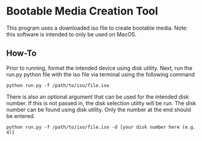 # Bootable Media Creation Tool

This program uses a downloaded iso file to create bootable media. Note: this software is intended to only be used on MacOS. 

## How-To

Prior to running, format the intended device using disk utility. Next, run the run.py python file with the iso file via terminal using the following command

```
python run.py -f /path/to/iso/file.iso
```

There is also an optional argument that can be used for the intended disk number. If this is not passed in, the disk selection utility will be run. The disk number can be found using disk utility. Only the number at the end should be entered.

```
python run.py -f /path/to/iso/file.iso -d [your disk number here (e.g. 4)]
```
